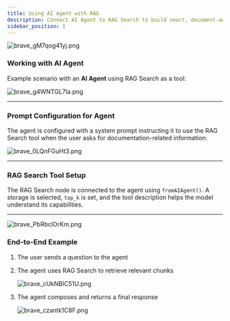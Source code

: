 ```yaml
---
title: Using AI Agent with RAG
description: Connect AI Agent to RAG Search to build smart, document-aware automation flows.
sidebar_position: 1
---
```


![brave_gM7qog41yj.png](Using%20AI%20Agent%20with%20RAG%2024657d45a067803fbe6ccd311ef0dd97/brave_gM7qog41yj.png)

### Working with AI Agent

Example scenario with an **AI Agent** using RAG Search as a tool:

![brave_g4WNTGL7Ia.png](Using%20AI%20Agent%20with%20RAG%2024657d45a067803fbe6ccd311ef0dd97/brave_g4WNTGL7Ia.png)

---

### Prompt Configuration for Agent

The agent is configured with a system prompt instructing it to use the RAG Search tool when the user asks for documentation-related information:

![brave_0LQnFGuHt3.png](Using%20AI%20Agent%20with%20RAG%2024657d45a067803fbe6ccd311ef0dd97/brave_0LQnFGuHt3.png)

---

### RAG Search Tool Setup

The RAG Search node is connected to the agent using `fromAIAgent()`. A storage is selected, `top_k` is set, and the tool description helps the model understand its capabilities.

---

![brave_PbRbclOrKm.png](Using%20AI%20Agent%20with%20RAG%2024657d45a067803fbe6ccd311ef0dd97/brave_PbRbclOrKm.png)

### End-to-End Example

1. The user sends a question to the agent
2. The agent uses RAG Search to retrieve relevant chunks
    
    ![brave_cUkNBIC51U.png](Using%20AI%20Agent%20with%20RAG%2024657d45a067803fbe6ccd311ef0dd97/brave_cUkNBIC51U.png)
    
3. The agent composes and returns a final response
    
    ![brave_czantk1C8F.png](Using%20AI%20Agent%20with%20RAG%2024657d45a067803fbe6ccd311ef0dd97/brave_czantk1C8F.png)